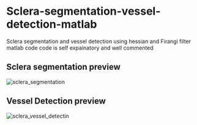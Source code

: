 # Sclera-segmentation-vessel-detection-matlab
Sclera segmentation and vessel detection using hessian and Firangi filter matlab code
code is self expainatory and well commented

## Sclera segmentation preview

![sclera_segmentation](https://cloud.githubusercontent.com/assets/26468136/24217379/f66e310e-0ed2-11e7-8c99-003a9f672e1e.png)

## Vessel Detection preview
![sclera_vessel_detectin](https://cloud.githubusercontent.com/assets/26468136/24217583/aa383e0a-0ed3-11e7-937c-0287bdf61d4e.png)
